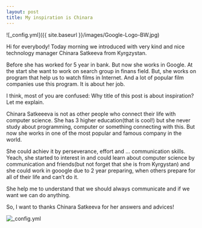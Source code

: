 ```yaml
---
layout: post
title: My inspiration is Chinara
---
```

![_config.yml]({{ site.baseurl }}/images/Google-Logo-BW.jpg)

Hi for everybody! Today morning we introduced with very kind and nice technology manager Chinara Satkeeva from Kyrgzystan. 

Before she has worked for 5 year in bank. But now she works in Google.  At the start she want to work on search group in finans field. But, she works on program that help us to watch films in Internet. And a lot of popular film companies use this program. It is about her job.

I think, most of you are confused: Why title of this post is about inspiration? Let me explain.

Chinara Satkeeeva is not as other people who connect their life with computer science. She has 3 higher education(that is cool!) but she never study about programming, computer or something connecting with this. But now she works in one of the most popular and famous company in the world. 

She could achiev it by perseverance, effort and … communication skills. Yeach, she started to interest in and could learn about computer science by communication and friends(but not forget that she is from Kyrgystan) and she could work in gooogle due to 2 year preparing, when others prepare for all of their life and can’t do it.

She help me to understand that we should always communicate and if we want we can do anything.

So, I want to thanks Chinara Satkeeva for her answers and advices!

![_config.yml]()
